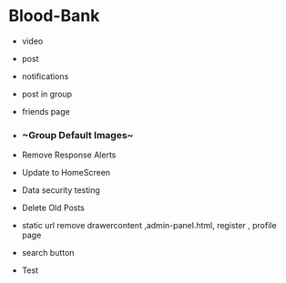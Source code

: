 # Blood-Bank

 - video
 - post
 - notifications
 - post in group
 - friends page
 - ### ~Group Default Images~
 - Remove Response Alerts
 - Update to HomeScreen


 - Data security testing
 - Delete Old Posts
 - static url remove drawercontent ,admin-panel.html, register , profile page
 - search button
 - Test
